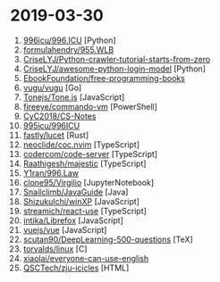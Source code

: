 # 2019-03-30

1. [996icu/996.ICU](https://github.com/996icu/996.ICU "Repo for counting stars and contributing. Press F to pay respect to glorious developers.") [Python]
2. [formulahendry/955.WLB](https://github.com/formulahendry/955.WLB "955 不加班的公司名单") 
3. [CriseLYJ/Python-crawler-tutorial-starts-from-zero](https://github.com/CriseLYJ/Python-crawler-tutorial-starts-from-zero "python爬虫教程，带你从零到一，包含js逆向，selenium, tesseract OCR识别,mongodb的使用，以及scrapy框架") 
4. [CriseLYJ/awesome-python-login-model](https://github.com/CriseLYJ/awesome-python-login-model "😮python模拟登陆一些大型网站，还有一些简单的爬虫，希望对你们有所帮助❤️，如果喜欢记得给个star哦🌟") [Python]
5. [EbookFoundation/free-programming-books](https://github.com/EbookFoundation/free-programming-books "📚 Freely available programming books") 
6. [vugu/vugu](https://github.com/vugu/vugu "Vugu: A modern UI library for Go+WebAssembly (experimental)") [Go]
7. [Tonejs/Tone.js](https://github.com/Tonejs/Tone.js "A Web Audio framework for making interactive music in the browser.") [JavaScript]
8. [fireeye/commando-vm](https://github.com/fireeye/commando-vm "") [PowerShell]
9. [CyC2018/CS-Notes](https://github.com/CyC2018/CS-Notes "📚 技术面试必备基础知识") 
10. [995icu/996ICU](https://github.com/995icu/996ICU "996ICU 995ICU 工作996 生病ICU 加班不规范 亲人两行泪") 
11. [fastly/lucet](https://github.com/fastly/lucet "Lucet, the Sandboxing WebAssembly Compiler.") [Rust]
12. [neoclide/coc.nvim](https://github.com/neoclide/coc.nvim "Intellisense engine for vim8 & neovim, full language server protocol support as VSCode") [TypeScript]
13. [codercom/code-server](https://github.com/codercom/code-server "Run VS Code on a remote server.") [TypeScript]
14. [Raathigesh/majestic](https://github.com/Raathigesh/majestic "⚡ Zero config GUI for Jest") [TypeScript]
15. [Y1ran/996.Law](https://github.com/Y1ran/996.Law "联合仲裁发起地 | 法律板块(主站996.ICU)") 
16. [clone95/Virgilio](https://github.com/clone95/Virgilio "Your new Mentor for Data Science E-Learning.") [JupyterNotebook]
17. [Snailclimb/JavaGuide](https://github.com/Snailclimb/JavaGuide "【Java学习+面试指南】 一份涵盖大部分Java程序员所需要掌握的核心知识。") [Java]
18. [ShizukuIchi/winXP](https://github.com/ShizukuIchi/winXP "🏁 Web based Windows XP desktop recreation.") [JavaScript]
19. [streamich/react-use](https://github.com/streamich/react-use "React Hooks — 👍") [TypeScript]
20. [intika/Librefox](https://github.com/intika/Librefox "Librefox: Firefox with privacy enhancements") [JavaScript]
21. [vuejs/vue](https://github.com/vuejs/vue "🖖 Vue.js is a progressive, incrementally-adoptable JavaScript framework for building UI on the web.") [JavaScript]
22. [scutan90/DeepLearning-500-questions](https://github.com/scutan90/DeepLearning-500-questions "深度学习500问，以问答形式对常用的概率知识、线性代数、机器学习、深度学习、计算机视觉等热点问题进行阐述，以帮助自己及有需要的读者。 全书分为18个章节，近30万字。由于水平有限，书中不妥之处恳请广大读者批评指正。 未完待续............ 如有意合作，联系scutjy2015@163.com 版权所有，违权必究 Tan 2018.06") [TeX]
23. [torvalds/linux](https://github.com/torvalds/linux "Linux kernel source tree") [C]
24. [xiaolai/everyone-can-use-english](https://github.com/xiaolai/everyone-can-use-english "人人都能用英语") 
25. [QSCTech/zju-icicles](https://github.com/QSCTech/zju-icicles "浙江大学课程攻略共享计划") [HTML]
